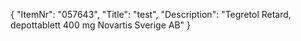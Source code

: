 {
  "ItemNr": "057643",
  "Title": "test",
  "Description": "Tegretol Retard, depottablett 400 mg Novartis Sverige AB"
}